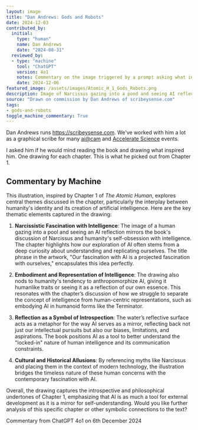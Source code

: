 ```yaml
---
layout: image
title: "Dan Andrews: Gods and Robots"
date: 2024-12-03
contributed_by:
  initial:
    type: "human"
    name: Dan Andrews
    date: "2024-08-31"
  reviewed_by:
  - type: "machine"
    tool: "ChatGPT"
    version: 4o1
    notes: Commentary on the image triggered by a prompt asking what inspired the drawing and what it shows.
    date: 2024-12-06
featured_image: /assets/images/Atomic_H_1_Gods_Robots.png
description: Image of Narcissus gazing into a pond and seeing AI reflect back.
source: "Drawn on commission by Dan Andrews of scribeysense.com"
tags:
- gods-and-robots
toggle_machine_commentary: True
---
```


Dan Andrews runs <https://scribeysense.com>. We've worked with him a lot as a graphical scribe for many [ai@cam](https://ai.cam.ac.uk) and [Accelerate Science](https://science.ai.cam.ac.uk) events. 

I asked him if he would mind reading the book and drawing what inspired him. One drawing for each chapter. This is what he picked out from Chapter 1.

<div class="machine-commentary" markdown="1">

## Commentary by Machine

This illustration, inspired by Chapter 1 of *The Atomic Human*, explores central themes discussed in the chapter, particularly the interplay between humanity's identity and its creation of artificial intelligence. Here are the key thematic elements captured in the drawing:

1. **Narcissistic Fascination with Intelligence**: The image of a human gazing into a pool and seeing an AI reflection mirrors the book's discussion of Narcissus and humanity's self-obsession with intelligence. The chapter highlights how our exploration of AI often stems from a deep curiosity about understanding and replicating ourselves. The title phrase in the artwork, "Our fascination with AI is a projected fascination with ourselves," encapsulates this idea perfectly.

2. **Embodiment and Representation of Intelligence**: The drawing also nods to humanity's tendency to anthropomorphize AI, giving it humanlike traits or seeing it as a reflection of our own essence. This resonates with the chapter’s discussion of how we struggle to separate the concept of intelligence from human-centric representations, such as embodying AI in humanoid forms like the Terminator.

3. **Reflection as a Symbol of Introspection**: The water’s reflective surface acts as a metaphor for the way AI serves as a mirror, reflecting back not just our intellectual pursuits but also our biases, limitations, and aspirations. The book positions AI as a tool to better understand the "locked-in" nature of human intelligence and its communication constraints.

4. **Cultural and Historical Allusions**: By referencing myths like Narcissus and placing them in the context of modern technology, the illustration bridges the timeless nature of these human concerns with the contemporary fascination with AI.

Overall, the drawing captures the introspective and philosophical undertones of Chapter 1, emphasizing that AI is as much a tool for external development as it is a mirror for self-understanding. Would you like further analysis of this specific chapter or other symbolic connections to the text?

Commentary from ChatGPT 4o1 on 6th December 2024

</div>
